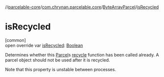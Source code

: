//[parcelable-core](../../../index.md)/[com.chrynan.parcelable.core](../index.md)/[ByteArrayParcel](index.md)/[isRecycled](is-recycled.md)

# isRecycled

[common]\
open override var [isRecycled](is-recycled.md): [Boolean](https://kotlinlang.org/api/latest/jvm/stdlib/kotlin/-boolean/index.html)

Determines whether this [Parcel](../-parcel/index.md)s [recycle](recycle.md) function has been called already. A parcel object should not be used after it is recycled.

Note that this property is unstable between processes.
